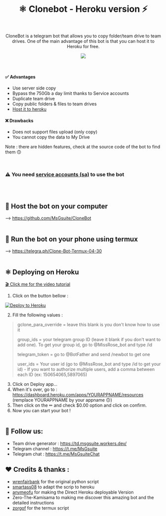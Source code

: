 <h1 align="center">⚛️ Clonebot - Heroku version ⚡<br></h1> 

<br />

<p align="center">CloneBot is a telegram bot that allows you to copy folder/team drive to team drives. One of the main advantage of this bot is that you can host it to Heroku for free.<p/>

<!-- > ## A simple bot to copy and duplicate team drives -->
<p align="center">
  <img src="https://i.imgur.com/QkxmCOp.png" />
</p>

<br />

#### ✅ Advantages
- Use server side copy
- Bypass the 750Gb a day limit thanks to Service accounts
- Duplicate team drive
- Copy public folders & files to team drives
- [Host it to heroku](https://github.com/MsGsuite/CloneBot_Heroku)

#### ❌ Drawbacks
- Does not support files upload (only copy)
- You cannot copy the data to My Drive

Note : there are hidden features, check at the source code of the bot to find them 🙃

<br/>

### ⚠ You need [service accounts (sa)](https://telegra.ph/How-to-create-and-use-service-accounts-sa-03-31) to use the bot
<br/><br/>

## 💠 Host the bot on your computer

--> https://github.com/MsGsuite/CloneBot
<br/><br/>

## 📱 Run the bot on your phone using termux

--> https://telegra.ph/Clone-Bot-Termux-04-30
<br/><br/>

## ⚛️ Deploying on Heroku

 [🎬 Click me for the video tutorial](https://drive.google.com/file/d/1HniSEGUOptbZmHVXuOPULnzpyBBhgw3l/view?usp=sharing)
 
1. Click on the button bellow :
<p><a href="https://dashboard.heroku.com/new?button-url=https%3A%2F%2Fgithub.com%2F&template=https://github.com/msgsuite/clonebot_heroku"> <img src="https://img.shields.io/badge/Deploy%20To%20Heroku-blueviolet?style=for-the-badge&logo=heroku" alt="Deploy to Heroku" /></a></p>


2. Fill the following values : 

> gclone_para_override = leave this blank is you don't know how to use it
>
> group_ids = your telegram group ID (leave it blank if you don't want to add one). To get your group id, go to @MissRose_bot and type /id
>
> telegram_token = go to @BotFather and send /newbot to get one
>
> user_ids = Your user id (go to @MissRose_bot and type /id to get your id) - If you want to authorize multiple users, add a comma between each ID (ex: 150654065,5897065)

3. Click on Deploy app...
4. When it's over, go to : https://dashboard.heroku.com/apps/YOURAPPNAME/resources (remplace YOURAPPNAME by your appname 🙃)
5. Then click on the ✏ and check $0.00 option and click on confirm.
6. Now you can start your bot !
<br/><br/>

## 📢 Follow us:
- Team drive generator : https://td.msgsuite.workers.dev/
- Telegram channel : https://t.me/MsGsuite
- Telegram chat : https://t.me/MsGsuiteChat

## ❤️ Credits & thanks :
- [wrenfairbank](https://github.com/wrenfairbank/telegram_gcloner) for the original python script
- [smartass08](https://github.com/smartass08/telegram_gcloner) to adapt the scrip to heroku
- [anymeofu](https://github.com/anymeofu/CloneBot) for making the Direct Heroku deployable Version
- Zero-The-Kamisama to making me discover this amazing bot and the detailed instructions
- [zorgof](https://t.me/zorgof) for the termux script

